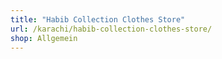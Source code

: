 ```yaml
---
title: "Habib Collection Clothes Store"
url: /karachi/habib-collection-clothes-store/
shop: Allgemein
---
```

